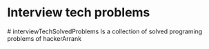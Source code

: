 
<h1>Interview tech problems</h1>
# interviewTechSolvedProblems
Is a collection of solved programing problems  of hackerArrank



